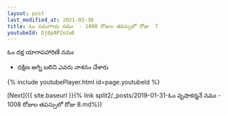 ```yaml
---
layout: post
last_modified_at: 2021-03-30
title: ఓం సవంగాయ నమః  - 1008 రోజుల తపస్సులో రోజు  7
youtubeId: Dj8pAPZo1wE
---
```

 
 
 ఓం దక్ష యాగాపహారిణే నమః  
 
 -  దక్షిణ అగ్ని బలిని ఎవరు నాశనం చేశారు 
 
  
 
  
 
 
 
 
 
 


{% include youtubePlayer.html id=page.youtubeId %}
 
[Next]({{ site.baseurl }}{% link  split2/_posts/2019-01-31-ఓం వృషాకర్మనే నమః  - 1008 రోజుల తపస్సులో రోజు  8.md%})
 
